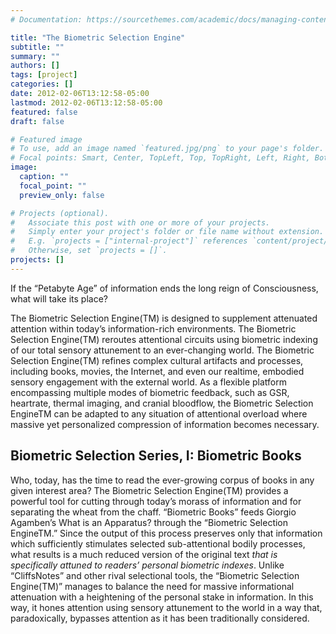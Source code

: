 ```yaml
---
# Documentation: https://sourcethemes.com/academic/docs/managing-content/

title: "The Biometric Selection Engine"
subtitle: ""
summary: ""
authors: []
tags: [project]
categories: []
date: 2012-02-06T13:12:58-05:00
lastmod: 2012-02-06T13:12:58-05:00
featured: false
draft: false

# Featured image
# To use, add an image named `featured.jpg/png` to your page's folder.
# Focal points: Smart, Center, TopLeft, Top, TopRight, Left, Right, BottomLeft, Bottom, BottomRight.
image:
  caption: ""
  focal_point: ""
  preview_only: false

# Projects (optional).
#   Associate this post with one or more of your projects.
#   Simply enter your project's folder or file name without extension.
#   E.g. `projects = ["internal-project"]` references `content/project/deep-learning/index.md`.
#   Otherwise, set `projects = []`.
projects: []
---
```

If the “Petabyte Age” of information ends the long reign of Consciousness, what will take its place?

The Biometric Selection Engine(TM) is designed to supplement attenuated attention within today’s information-rich environments. The Biometric Selection Engine(TM) reroutes attentional circuits using biometric indexing of our total sensory attunement to an ever-changing world. The Biometric Selection Engine(TM) refines complex cultural artifacts and processes, including books, movies, the Internet, and even our realtime, embodied sensory engagement with the external world. As a flexible platform encompassing multiple modes of biometric feedback, such as GSR, heartrate, thermal imaging, and cranial bloodflow, the Biometric Selection EngineTM can be adapted to any situation of attentional overload where massive yet personalized compression of information becomes necessary.

<h2>Biometric Selection Series, I: Biometric Books</h2>

Who, today, has the time to read the ever-growing corpus of books in any given interest area? The Biometric Selection Engine(TM) provides a powerful tool for cutting through today’s morass of information and for separating the wheat from the chaff. “Biometric Books” feeds Giorgio Agamben’s What is an Apparatus? through the “Biometric Selection EngineTM.” Since the output of this process preserves only that information which sufficiently stimulates selected sub-attentional bodily processes, what results is a much reduced version of the original text *that is specifically attuned to readers’ personal biometric indexes*. Unlike “CliffsNotes” and other rival selectional tools, the “Biometric Selection Engine(TM)” manages to balance the need for massive informational attenuation with a heightening of the personal stake in information. In this way, it hones attention using sensory attunement to the world in a way that, paradoxically, bypasses attention as it has been traditionally considered.


